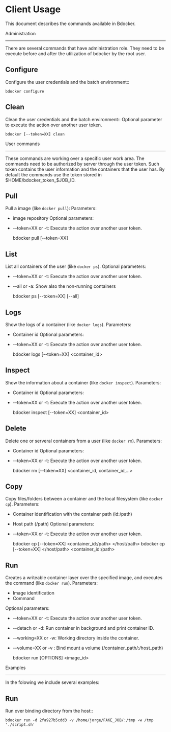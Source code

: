 Client Usage
=============

This document describes the commands available in Bdocker.

Administration
**************

There are several commands that have administration role. They need to be
execute before and after the utilization of bdocker by the root user.

Configure
---------
Configure the user credentials and the batch environment::

    bdocker configure
 
Clean
-----
Clean the user credentials and the batch environment::
Optional parameter to execute the action over another user token.

    bdocker [--token=XX] clean

User commands
*************
These commands are working over a specific user work area. The commands
need to be authorized by server through the user token. Such token
contains the user information and the containers that the user has.
By default the commands use the token stored in
$HOME/bdocker_token_$JOB_ID.

Pull
----
Pull a image (like ``docker pull``):
Parameters:
* image repository
Optional parameters:
* --token=XX or -t: Execute the action over another user token.

    bdocker pull [--token=XX] <repository>
 
List
-----
List all containers of the user (like ``docker ps``).
Optional parameters:
* --token=XX or -t: Execute the action over another user token.
* --all or -a: Show also the non-running containers

    bdocker ps [--token=XX] [--all]

Logs
----
Show the logs of a container (like ``docker logs``).
Parameters:
* Container id
Optional parameters:
* --token=XX or -t: Execute the action over another user token.

    bdocker logs [--token=XX] <container_id>

Inspect
-------
Show the information about a container (like ``docker inspect``).
Parameters:
* Container id
Optional parameters:
* --token=XX or -t: Execute the action over another user token.

    bdocker inspect [--token=XX] <container_id>

Delete
------
Delete one or serveral containers from a user (like ``docker rm``).
Parameters:
* Container id
Optional parameters:
* --token=XX or -t: Execute the action over another user token.

    bdocker rm [--token=XX] <container_id, container_id,...>

Copy
------
Copy files/folders between a container and the local filesystem
(like ``docker cp``).
Parameters:
* Container identification with the container path (id:/path)
* Host path (/path)
Optional parameters:
* --token=XX or -t: Execute the action over another user token.

    bdocker cp [--token=XX] <container_id:/path> </host/path>
    bdocker cp [--token=XX] </host/path> <container_id:/path>

Run
------
Creates a writeable container layer over the specified image,
and executes the command (like ``docker run``).
Parameters:
* Image identification
* Command

Optional parameters:
* --token=XX or -t: Execute the action over another user token.
* --detach or -d: Run container in background and print container ID.
* --working=XX or -w: Working directory inside the container.
* --volume=XX or -v : Bind mount a volume (/container_path/:/host_path)

    bdocker run [OPTIONS] <image_id> <command>
    
Examples
********
In the folowing we include several examples:

Run
---
Run over binding directory from the host::

    bdocker run -d 2fa927b5cdd3 -v /home/jorge/FAKE_JOB/:/tmp -w /tmp './script.sh'
    
